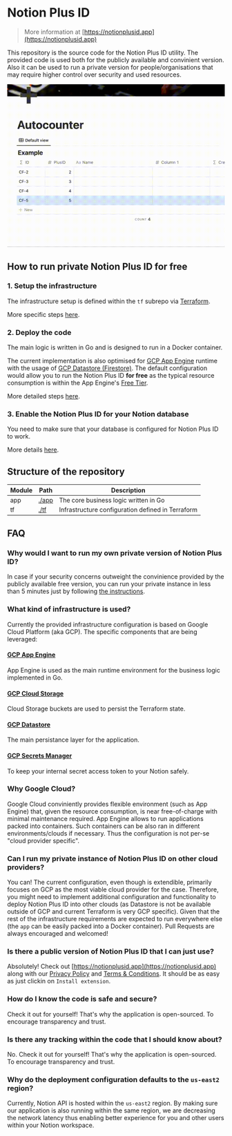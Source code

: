 # Notion Plus ID

> More information at [https://notionplusid.app](https://notionplusid.app)

This repository is the source code for the Notion Plus ID utility. The provided code is used both for the publicly available and convinient version. Also it can be used to run a private version for people/organisations that may require higher control over security and used resources.

![Demo](./docs/video.gif)

## How to run private Notion Plus ID for free
### 1. Setup the infrastructure
The infrastructure setup is defined within the `tf` subrepo via [Terraform](https://www.terraform.io/). 

More specific steps [here](./tf/README.md).

### 2. Deploy the code
The main logic is written in Go and is designed to run in a Docker container. 

The current implementation is also optimised for [GCP App Engine](https://cloud.google.com/appengine) runtime with the usage of [GCP Datastore (Firestore)](https://cloud.google.com/datastore). The default configuration would allow you to run the Notion Plus ID **for free** as the typical resource consumption is within the App Engine's [Free Tier](https://cloud.google.com/free/docs/free-cloud-features#app-engine).

More detailed steps [here](./main/README.md).

### 3. Enable the Notion Plus ID for your Notion database
You need to make sure that your database is configured for Notion Plus ID to work.

More details [here](https://notionplusid.app/howto).

## Structure of the repository
| Module | Path              | Description                                       |
|--------|-------------------|---------------------------------------------------|
| app    | [./app](./app/)   | The core business logic written in Go             |
| tf     | [./tf](./tf/)     | Infrastructure configuration defined in Terraform |

## FAQ
### Why would I want to run my own private version of Notion Plus ID?
In case if your security concerns outweight the convinience provided by the publicly available free version, you can run your private instance in less than 5 minutes just by following [the instructions](./README.md#how-to-run-private-notion-plus-id-for-free).

### What kind of infrastructure is used?
Currently the provided infrastructure configuration is based on Google Cloud Platform (aka GCP).
The specific components that are being leveraged:
#### [GCP App Engine](https://cloud.google.com/appengine)
App Engine is used as the main runtime environment for the business logic implemented in Go.
#### [GCP Cloud Storage](https://cloud.google.com/storage)
Cloud Storage buckets are used to persist the Terraform state.
#### [GCP Datastore](https://cloud.google.com/datastore)
The main persistance layer for the application.
#### [GCP Secrets Manager](https://cloud.google.com/secret-manager)
To keep your internal secret access token to your Notion safely.

### Why Google Cloud?
Google Cloud conviniently provides flexible environment (such as App Engine) that, given the resource consumption, is near free-of-charge with minimal maintenance required. App Engine allows to run applications packed into containers. Such containers can be also ran in different environments/clouds if necessary. Thus the configuration is not per-se "cloud provider specific".

### Can I run my private instance of Notion Plus ID on other cloud providers?
You can! The current configuration, even though is extendible, primarily focuses on GCP as the most viable cloud provider for the case. Therefore, you might need to implement additional configuration and functionality to deploy Notion Plus ID into other clouds (as Datastore is not be available outside of GCP and current Terraform is very GCP specific). Given that the rest of the infrastructure requirements are expected to run everywhere else (the `app` can be easily packed into a Docker container). Pull Requests are always encouraged and welcomed!

### Is there a public version of Notion Plus ID that I can just use?
Absolutely! Check out [https://notionplusid.app](https://notionplusid.app) along with our [Privacy Policy](https://notionplusid.app/privacy-policy) and [Terms & Conditions](https://notionplusid.app/tnc). It should be as easy as just clickin on `Install extension`.

### How do I know the code is safe and secure?
Check it out for yourself! That's why the application is open-sourced. To encourage transparency and trust.

### Is there any tracking within the code that I should know about?
No. Check it out for yourself! That's why the application is open-sourced. To encourage transparency and trust.

### Why do the deployment configuration defaults to the `us-east2` region?
Currently, Notion API is hosted within the `us-east2` region. By making sure our application is also running within the same region, we are decreasing the network latency thus enabling better experience for you and other users within your Notion workspace.